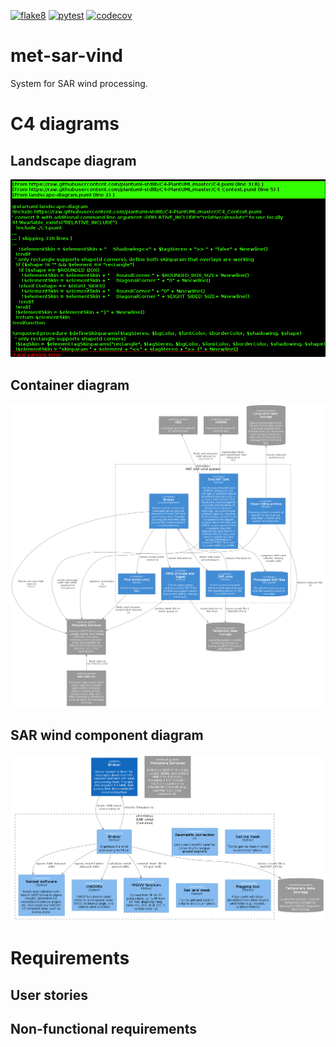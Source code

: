 [![flake8](https://github.com/metno/py-sar-wind/actions/workflows/syntax.yml/badge.svg)](https://github.com/metno/py-sar-wind/actions/workflows/syntax.yml)
[![pytest](https://github.com/metno/py-sar-wind/actions/workflows/pytest.yml/badge.svg)](https://github.com/metno/py-sar-wind/actions/workflows/pytest.yml)
[![codecov](https://codecov.io/gh/metno/py-sar-wind/graph/badge.svg?token=fuO0XONBOp)](https://codecov.io/gh/metno/py-sar-wind)

# met-sar-vind

System for SAR wind processing.

# C4 diagrams

## Landscape diagram

![Landscape diagram](https://github.com/metno/met-sar-vind/blob/main/puml/landscape-diagram.png)

## Container diagram

![Context diagram](https://github.com/metno/met-sar-vind/blob/main/puml/container-diagram.png)

## SAR wind component diagram

![sarwind-container-diagram](https://github.com/metno/met-sar-vind/blob/main/puml/sarwind-component-diagram.png)

# Requirements

## User stories


## Non-functional requirements

